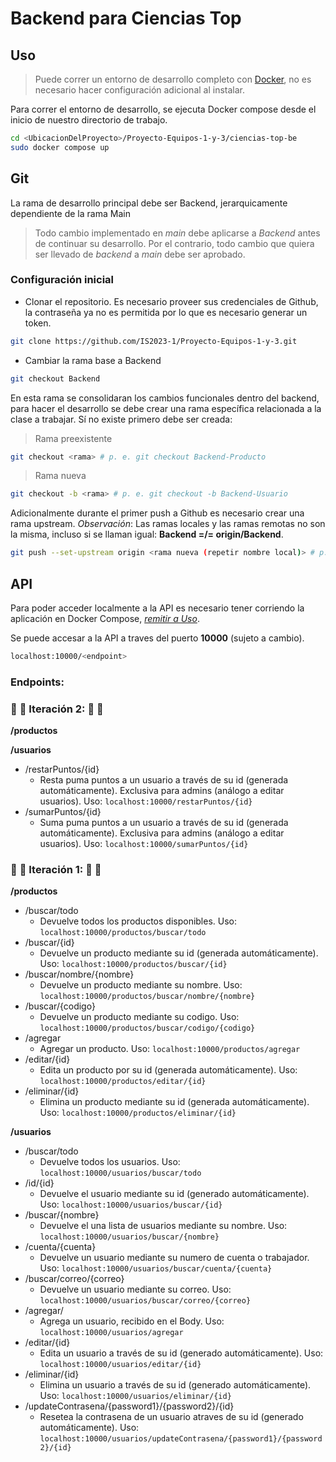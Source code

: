 # Backend para Ciencias Top

## Uso
 > Puede correr un entorno de desarrollo completo con [Docker](https://www.docker.com/), no es necesario hacer configuración adicional al instalar.

Para correr el entorno de desarrollo, se ejecuta Docker compose desde el inicio de nuestro directorio de trabajo.

```bash
cd <UbicacionDelProyecto>/Proyecto-Equipos-1-y-3/ciencias-top-be
sudo docker compose up
```

## Git

La rama de desarrollo principal debe ser Backend, jerarquicamente dependiente de la rama Main
> Todo cambio implementado en *main* debe aplicarse a *Backend* antes de continuar su desarrollo.
> Por el contrario, todo cambio que quiera ser llevado de *backend* a *main* debe ser aprobado.

### Configuración inicial

+ Clonar el repositorio. Es necesario proveer sus credenciales de Github, la contraseña ya no es permitida por lo que es necesario generar un token.

```bash
git clone https://github.com/IS2023-1/Proyecto-Equipos-1-y-3.git
```

+ Cambiar la rama base a Backend 

```bash
git checkout Backend
```

En esta rama se consolidaran los cambios funcionales dentro del backend, para hacer el desarrollo se debe crear una rama específica relacionada a la clase a trabajar. Sí no existe primero debe ser creada:
> Rama preexistente
```bash
git checkout <rama> # p. e. git checkout Backend-Producto
```

> Rama nueva
```bash
git checkout -b <rama> # p. e. git checkout -b Backend-Usuario
```

Adicionalmente durante el primer push a Github es necesario crear una rama upstream. *Observación*: Las ramas locales y las ramas remotas no son la misma, incluso si se llaman igual: **Backend =/= origin/Backend**.
```bash
git push --set-upstream origin <rama nueva (repetir nombre local)> # p. e. git push --set-upstream origin Backend-Usuario
```

## API

Para poder acceder localmente a la API es necesario tener corriendo la aplicación en Docker Compose, [*remitir a Uso*](#uso).

Se puede accesar a la API a traves del puerto **10000** (sujeto a cambio). 

```bash
localhost:10000/<endpoint>
```

### Endpoints:
### :small_red_triangle_down:  :small_red_triangle_down: Iteración 2:  :small_red_triangle_down:  :small_red_triangle_down:
**/productos**

**/usuarios**
+ /restarPuntos/{id}
  + Resta puma puntos a un usuario a través de su id (generada automáticamente). Exclusiva para admins (análogo a editar usuarios). Uso: ```localhost:10000/restarPuntos/{id}```
+ /sumarPuntos/{id}
  + Suma puma puntos a un usuario a través de su id (generada automáticamente). Exclusiva para admins (análogo a editar usuarios). Uso: ```localhost:10000/sumarPuntos/{id}```
  
  
### :small_red_triangle_down:  :small_red_triangle_down: Iteración 1:  :small_red_triangle_down:  :small_red_triangle_down:

**/productos**
+ /buscar/todo
  + Devuelve todos los productos disponibles. Uso: ```localhost:10000/productos/buscar/todo```
+ /buscar/{id}
  + Devuelve un producto mediante su id (generada automáticamente). Uso: ```localhost:10000/productos/buscar/{id}```
+ /buscar/nombre/{nombre}
  + Devuelve un producto mediante su nombre. Uso: ```localhost:10000/productos/buscar/nombre/{nombre}```
+ /buscar/{codigo}
  + Devuelve un producto mediante su codigo. Uso: ```localhost:10000/productos/buscar/codigo/{codigo}```
+ /agregar
  + Agregar un producto. Uso: ```localhost:10000/productos/agregar```
+ /editar/{id}
  + Edita un producto por su id (generada automáticamente). Uso: ```localhost:10000/productos/editar/{id}```
+ /eliminar/{id}
   + Elimina un producto mediante su id (generada automáticamente). Uso: ```localhost:10000/productos/eliminar/{id}```
   
**/usuarios**
+ /buscar/todo
  + Devuelve todos los usuarios. Uso: ```localhost:10000/usuarios/buscar/todo```
+ /id/{id}
  +  Devuelve el usuario mediante su id (generado automáticamente). Uso: ```localhost:10000/usuarios/buscar/{id}```
+ /buscar/{nombre}
  + Devuelve el una lista de usuarios mediante su nombre. Uso: ```localhost:10000/usuarios/buscar/{nombre}```
+ /cuenta/{cuenta}
  + Devuelve un usuario mediante su numero de cuenta o trabajador. Uso: ```localhost:10000/usuarios/buscar/cuenta/{cuenta}```
+ /buscar/correo/{correo}
  + Devuelve un usuario mediante su correo. Uso: ```localhost:10000/usuarios/buscar/correo/{correo}```
+ /agregar/
  + Agrega un usuario, recibido en el Body. Uso: ```localhost:10000/usuarios/agregar```
+ /editar/{id}
  + Edita un usuario a través de su id (generado automáticamente). Uso: ```localhost:10000/usuarios/editar/{id}```
+ /eliminar/{id}
  + Elimina un usuario a través de su id (generado automáticamente). Uso: ```localhost:10000/usuarios/eliminar/{id}```
+ /updateContrasena/{password1}/{password2}/{id}
  + Resetea la contrasena de un usuario atraves de su id (generado automáticamente). Uso: ```localhost:10000/usuarios/updateContrasena/{password1}/{password2}/{id}```

